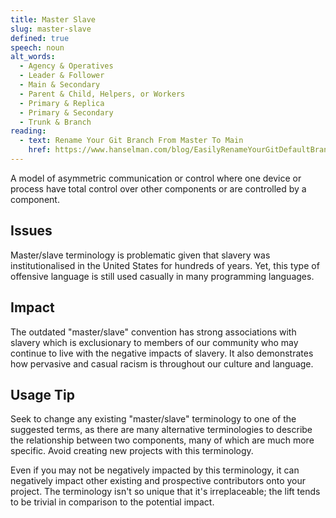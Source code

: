 ```yaml
---
title: Master Slave
slug: master-slave
defined: true
speech: noun
alt_words:
  - Agency & Operatives
  - Leader & Follower
  - Main & Secondary
  - Parent & Child, Helpers, or Workers
  - Primary & Replica
  - Primary & Secondary
  - Trunk & Branch
reading:
  - text: Rename Your Git Branch From Master To Main
    href: https://www.hanselman.com/blog/EasilyRenameYourGitDefaultBranchFromMasterToMain.aspx
---
```


A model of asymmetric communication or control where one device or process have total control over other components or are controlled by a component.

## Issues

Master/slave terminology is problematic given that slavery was institutionalised in the United States for hundreds of years. Yet, this type of offensive language is still used casually in many programming languages.

## Impact

The outdated "master/slave" convention has strong associations with slavery which is exclusionary to members of our community who may continue to live with the negative impacts of slavery. It also demonstrates how pervasive and casual racism is throughout our culture and language.

## Usage Tip

Seek to change any existing "master/slave" terminology to one of the suggested terms, as there are many alternative terminologies to describe the relationship between two components, many of which are much more specific. Avoid creating new projects with this terminology.

Even if you may not be negatively impacted by this terminology, it can negatively impact other existing and prospective contributors onto your project. The terminology isn't so unique that it's irreplaceable; the lift tends to be trivial in comparison to the potential impact.
